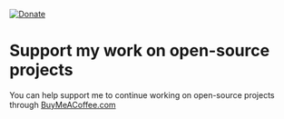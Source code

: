 [![Donate](https://img.shields.io/badge/Donate%3A-Buy%20Me%20A%20Coffee-brightgreen)](https://www.buymeacoffee.com/AlexVerrico)

# Support my work on open-source projects
You can help support me to continue working on open-source projects through [BuyMeACoffee.com](https://www.buymeacoffee.com/AlexVerrico)
